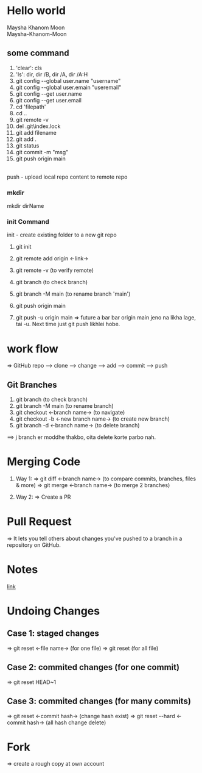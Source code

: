 # Hello world

Maysha Khanom Moon
<br>
Maysha-Khanom-Moon


## some command

1. 'clear': cls
2. 'ls': dir, dir /B, dir /A, dir /A:H
3. git config --global user.name "username"
4. git config --global user.emain "useremail"
5. git config --get user.name
6. git config --get user.email
7. cd 'filepath'
8. cd ..
9. git remote -v
10. del .git\index.lock
11. git add filename
12. git add .
13. git status
14. git commit -m "msg"
15. git push origin main
<br>
push - upload local repo content to remote repo
<br>

### mkdir
mkdir dirName

### init Command
init - create existing folder to a new git repo
<br>

1. git init
2. git remote add origin <-link->
3. git remote -v (to verify remote)
4. git branch (to check branch)
5. git branch -M main (to rename branch 'main')
6. git push origin main

7. git push -u origin main
=> future a bar bar origin main jeno na likha lage, tai -u. Next time just git push likhlei hobe.


# work flow
=> GitHub repo --> clone --> change --> add --> commit --> push

## Git Branches
1. git branch (to check branch)
2. git branch -M main (to rename branch)
3. git checkout <-branch name-> (to navigate)
4. git checkout -b <-new branch name-> (to create new branch)
5. git branch -d <-branch name-> (to delete branch)

==> j branch er moddhe thakbo, oita delete korte parbo nah.

# Merging Code

1. Way 1:
    => git diff <-branch name-> (to compare commits, branches, files & more)
    => git merge <-branch name-> (to merge 2 branches)

2. Way 2:
    => Create a PR


# Pull Request
=> It lets you tell others about changes you've pushed to a branch in a repository on GitHub.


# Notes
[link](https://www.apnacollege.in/notes)


# Undoing Changes
<h2>Case 1: staged changes</h2>
    => git reset <-file name-> (for one file)
    => git reset (for all file)


<h2>Case 2: commited changes (for one commit)</h2>
    => git reset HEAD~1

<h2>Case 3: commited changes (for many commits) </h2>
    => git reset <-commit hash-> (change hash exist)
    => git reset --hard <-commit hash-> (all hash change delete)


# Fork
=> create a rough copy at own account